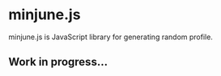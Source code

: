 minjune.js
==========
minjune.js is JavaScript library for generating random profile.  
## Work in progress...